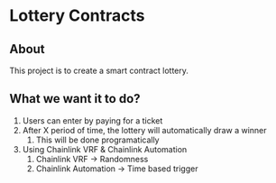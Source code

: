 # Lottery Contracts

## About

This project is to create a smart contract lottery.

## What we want it to do?

1. Users can enter by paying for a ticket
2. After X period of time, the lottery will automatically draw a winner
    1. This will be done programatically
3. Using Chainlink VRF & Chainlink Automation
    1. Chainlink VRF -> Randomness
    2. Chainlink Automation -> Time based trigger
